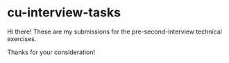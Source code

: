 # cu-interview-tasks

Hi there! These are my submissions for the pre-second-interview technical exercises.

Thanks for your consideration!
